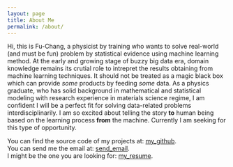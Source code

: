 ```yaml
---
layout: page
title: About Me
permalink: /about/
---
```


<section class="author">
  <div class="authorimage box" style="background: url({{site.baseurl}}/assets/img/me_air.jpeg)"></div>
  <div class="authorinfo box">
    <!-- <p>Author | Fu-Chang Sun</p> -->
    <p class="bio">
      Hi, this is Fu-Chang, a physicist by training who wants to solve real-world (and must be fun) problem by statistical evidence using machine learning method. At the early and growing stage of buzzy big data era, domain knowledge remains its crutial role to intrepret the results obtaining from machine learning techniques. It should not be treated as a magic black box which can provide <i>some</i> products by feeding <i>some</i> data. As a physics graduate, who has solid background in mathematical and statistical modeling with research experience in materials science regime, I am confident I will be a perfect fit for solving data-related problems interdisciplinarily. I am so excited about telling the story <b>to</b> human being based on the learning process <b>from</b> the machine. Currently I am seeking for this type of opportunity.
    </p>
  </div>
</section>

You can find the source code of my projects at: <i class="fa fa-github" aria-hidden="true"></i>  [my_github](https://github.com/udothemath1984).  
You can send me the email at: <i class="fa fa-paper-plane" aria-hidden="true"></i> <a href="mailto:anappleaday1984@gmail.com?subject=Comment on Fu-Chang's page &amp;">send_email</a>.  
I might be the one you are looking for: <i class="fa fa-hand-spock-o" aria-hidden="true"></i> [my_resume](https://www.dropbox.com/s/b9n9zunklc4afxn/052917_Fu-Chang_Sun_resume_WA.pdf?dl=0).

<!-- <p><a href="mailto:anappleaday1984@gmail.com?subject=Comment from  &amp;body=yep&amp;">Send email</a></p> -->
